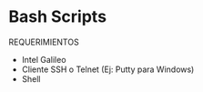 # Bash Scripts

REQUERIMIENTOS
- Intel Galileo
- Cliente SSH o Telnet (Ej: Putty para Windows)
- Shell
